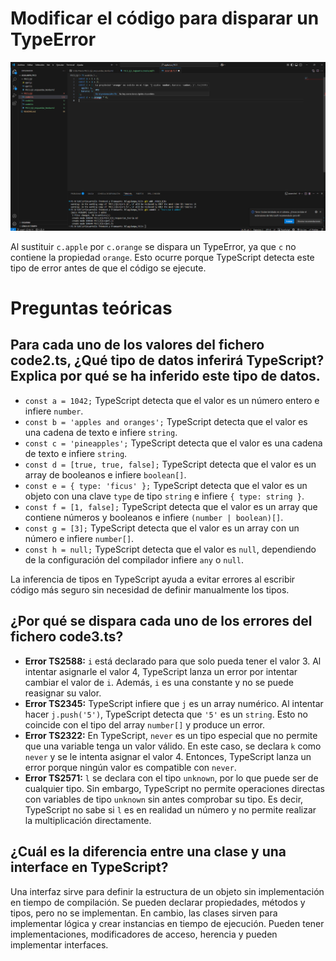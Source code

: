 # Modificar el código para disparar un TypeError

![TypeError](image.png)

Al sustituir `c.apple` por `c.orange` se dispara un TypeError, ya que `c` no contiene la propiedad `orange`. Esto ocurre porque TypeScript detecta este tipo de error antes de que el código se ejecute.

# Preguntas teóricas

## Para cada uno de los valores del fichero code2.ts, ¿Qué tipo de datos inferirá TypeScript? Explica por qué se ha inferido este tipo de datos.

* `const a = 1042;` TypeScript detecta que el valor es un número entero e infiere `number`.
* `const b = 'apples and oranges';` TypeScript detecta que el valor es una cadena de texto e infiere `string`.
* `const c = 'pineapples';` TypeScript detecta que el valor es una cadena de texto e infiere `string`.
* `const d = [true, true, false];` TypeScript detecta que el valor es un array de booleanos e infiere `boolean[]`.
* `const e = { type: 'ficus' };` TypeScript detecta que el valor es un objeto con una clave `type` de tipo `string` e infiere `{ type: string }`.
* `const f = [1, false];` TypeScript detecta que el valor es un array que contiene números y booleanos e infiere `(number | boolean)[]`.
* `const g = [3];` TypeScript detecta que el valor es un array con un número e infiere `number[]`.
* `const h = null;` TypeScript detecta que el valor es `null`, dependiendo de la configuración del compilador infiere `any` o `null`.

La inferencia de tipos en TypeScript ayuda a evitar errores al escribir código más seguro sin necesidad de definir manualmente los tipos.

## ¿Por qué se dispara cada uno de los errores del fichero code3.ts?

* **Error TS2588:** `i` está declarado para que solo pueda tener el valor 3. Al intentar asignarle el valor 4, TypeScript lanza un error por intentar cambiar el valor de `i`. Además, `i` es una constante y no se puede reasignar su valor.
* **Error TS2345:** TypeScript infiere que `j` es un array numérico. Al intentar hacer `j.push('5')`, TypeScript detecta que `'5'` es un `string`. Esto no coincide con el tipo del array `number[]` y produce un error.
* **Error TS2322:** En TypeScript, `never` es un tipo especial que no permite que una variable tenga un valor válido. En este caso, se declara `k` como `never` y se le intenta asignar el valor 4. Entonces, TypeScript lanza un error porque ningún valor es compatible con `never`.
* **Error TS2571:** `l` se declara con el tipo `unknown`, por lo que puede ser de cualquier tipo. Sin embargo, TypeScript no permite operaciones directas con variables de tipo `unknown` sin antes comprobar su tipo. Es decir, TypeScript no sabe si `l` es en realidad un número y no permite realizar la multiplicación directamente.

## ¿Cuál es la diferencia entre una clase y una interface en TypeScript?
Una interfaz sirve para definir la estructura de un objeto sin implementación en tiempo de compilación. Se pueden declarar propiedades, métodos y tipos, pero no se implementan. En cambio, las clases sirven para implementar lógica y crear instancias en tiempo de ejecución. Pueden tener implementaciones, modificadores de acceso, herencia y pueden implementar interfaces.